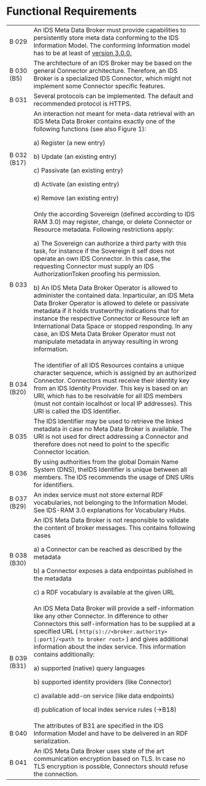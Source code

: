 # Functional Requirements
|  |  |
| --- | --- |
| B 029 | An IDS Meta Data Broker must provide capabilities to persistently store meta data conforming to the IDS Information Model. The conforming Information model has to be at least of [version 3.0.0.](https://github.com/International-Data-Spaces-Association/InformationModel) |
| B 030 (B5) | The architecture of an IDS Broker may be based on the general Connector architecture. Therefore, an IDS Broker is a specialized IDS Connector, which might not implement some Connector specific features. |
| B 031 | Several protocols can be implemented. The default and recommended protocol is HTTPS. |
| B 032 (B17) | An interaction not meant for meta-data retrieval with an IDS Meta Data Broker contains exactly one of the following functions (see also Figure 1):<p> <p>  a) Register (a new entry)<p>  b) Update (an existing entry)<p>  c) Passivate (an existing entry)<p>  d) Activate (an existing entry)<p>  e) Remove (an existing entry) |
| B 033 | Only the according Sovereign (defined according to IDS RAM 3.0) may register, change, or delete Connector or Resource metadata. Following restrictions apply:<p>   a) The Sovereign can authorize a third party with this task, for instance if the Sovereign it self does not operate an own IDS Connector. In this case, the requesting Connector must supply an IDS AuthorizationToken proofing his permission.<p>  b) An IDS Meta Data Broker Operator is allowed to administer the contained data. Inparticular, an IDS Meta Data Broker Operator is allowed to delete or passivate metadata if it holds trustworthy indications that for instance the respective Connector or Resource left an International Data Space or stopped responding. In any case, an IDS Meta Data Broker Operator must not manipulate metadata in anyway resulting in wrong information. |
| B 034 (B20) | The identifier of all IDS Resources contains a unique character sequence, which is assigned by an authorized Connector. Connectors must receive their identity key from an IDS Identity Provider. This key is based on an URI, which has to be resolvable for all IDS members (must not contain localhost or local IP addresses). This URI is called the IDS Identifier. |
| B 035 | The IDS Identifier may be used to retrieve the linked metadata in case no Meta Data Broker is available. The URI is not used for direct addressing a Connector and therefore does not need to point to the specific Connector location. |
| B 036 | By using authorities from the global Domain Name System (DNS), theIDS Identifier is unique between all members. The IDS recommends the usage of DNS URIs for identifiers. |
| B 037 (B29) | An index service must not store external RDF vocabularies, not belonging to the Information Model. See IDS-RAM 3.0 explanations for Vocabulary Hubs. |
| B 038 (B30) | An IDS Meta Data Broker is not responsible to validate the content of broker messages. This contains following cases<p> a) a Connector can be reached as described by the metadata<p> b) a Connector exposes a data endpointas published in the metadata<p>  c) a RDF vocabulary is available at the given URL |
| B 039 (B31) | An IDS Meta Data Broker will provide a self-information like any other Connector. In difference to other Connectors this self-information has to be supplied at a specified URL ( `http(s)://<broker.authority>[:port]/<path to broker root>` ) and gives additional information about the index service. This information contains additionally:<p> a) supported (native) query languages<p>  b) supported identity providers (like Connector)<p> c) available add-on service (like data endpoints)<p> d) publication of local index service rules (→B18) |
| B 040 | The attributes of B31 are specified in the IDS Information Model and have to be delivered in an RDF serialization. |
| B 041 | An IDS Meta Data Broker uses state of the art communication encryption based on TLS. In case no TLS encryption is possible, Connectors should refuse the connection. |
